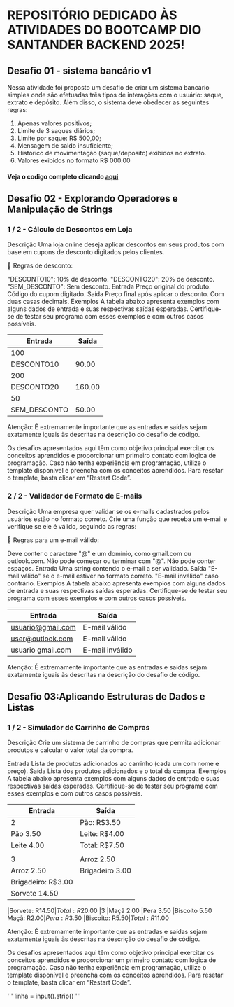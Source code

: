 # REPOSITÓRIO DEDICADO ÀS ATIVIDADES DO BOOTCAMP DIO SANTANDER BACKEND 2025!

## Desafio 01 - sistema bancário v1
Nessa atividade foi proposto um desafio de criar um sistema bancário simples onde são efetuadas três tipos de interações com o usuário: saque, extrato e depósito.
Além disso, o sistema deve obedecer as seguintes regras:
01. Apenas valores positivos;
02. Limite de 3 saques diários;
03. Limite por saque: R$ 500,00;
04. Mensagem de saldo insuficiente;
05. Histórico de movimentação (saque/deposito) exibidos no extrato.
06. Valores exibidos no formato R$ 000.00
#### Veja o codigo completo clicando [aqui](https://github.com/izaiapc/bootcamp_DIO_santander_2025/blob/main/desafio-sistema-bancario.py)

## Desafio 02 - Explorando Operadores e Manipulação de Strings
### 1 / 2 - Cálculo de Descontos em Loja

Descrição
Uma loja online deseja aplicar descontos em seus produtos com base em cupons de desconto digitados pelos clientes.

📌 Regras de desconto:

"DESCONTO10": 10% de desconto.
"DESCONTO20": 20% de desconto.
"SEM_DESCONTO": Sem desconto.
Entrada
Preço original do produto.
Código do cupom digitado.
Saída
Preço final após aplicar o desconto. Com duas casas decimais.
Exemplos
A tabela abaixo apresenta exemplos com alguns dados de entrada e suas respectivas saídas esperadas. Certifique-se de testar seu programa com esses exemplos e com outros casos possíveis.

| Entrada   | Saída |
| ------------- | ------------- |
|100                 |
|DESCONTO10|	90.00|
|200|
|DESCONTO20|	160.00|
|50|
|SEM_DESCONTO|	50.00|

Atenção: É extremamente importante que as entradas e saídas sejam exatamente iguais às descritas na descrição do desafio de código.

Os desafios apresentados aqui têm como objetivo principal exercitar os conceitos aprendidos e proporcionar um primeiro contato com lógica de programação. Caso não tenha experiência em programação, utilize o template disponível e preencha com os conceitos aprendidos. Para resetar o template, basta clicar em “Restart Code”.

### 2 / 2 - Validador de Formato de E-mails

Descrição
Uma empresa quer validar se os e-mails cadastrados pelos usuários estão no formato correto. Crie uma função que receba um e-mail e verifique se ele é válido, seguindo as regras:

📌 Regras para um e-mail válido:

Deve conter o caractere "@" e um domínio, como gmail.com ou outlook.com.
Não pode começar ou terminar com "@".
Não pode conter espaços.
Entrada
Uma string contendo o e-mail a ser validado.
Saída
"E-mail válido" se o e-mail estiver no formato correto.
"E-mail inválido" caso contrário.
Exemplos
A tabela abaixo apresenta exemplos com alguns dados de entrada e suas respectivas saídas esperadas. Certifique-se de testar seu programa com esses exemplos e com outros casos possíveis.

|Entrada	|Saída|
------------|------
|usuario@gmail.com|E-mail válido|
|user@outlook.com|E-mail válido|
|usuario gmail.com|E-mail inválido|
Atenção: É extremamente importante que as entradas e saídas sejam exatamente iguais às descritas na descrição do desafio de código.

## Desafio 03:Aplicando Estruturas de Dados e Listas
### 1 / 2 - Simulador de Carrinho de Compras

Descrição
Crie um sistema de carrinho de compras que permita adicionar produtos e calcular o valor total da compra.

Entrada
Lista de produtos adicionados ao carrinho (cada um com nome e preço).
Saída
Lista dos produtos adicionados e o total da compra.
Exemplos
A tabela abaixo apresenta exemplos com alguns dados de entrada e suas respectivas saídas esperadas. Certifique-se de testar seu programa com esses exemplos e com outros casos possíveis.

|Entrada|	Saída|
--------|--------|
|2|Pão: R$3.50|
|Pão 3.50|Leite: R$4.00|
|Leite 4.00	|Total: R$7.50|
|||
|3|Arroz 2.50|
|Arroz 2.50|Brigadeiro 3.00|
|Brigadeiro: R$3.00
|Sorvete 14.50

|Sorvete: R$14.50
|Total: R$20.00
|3
|Maçã 2.00
|Pera 3.50
|Biscoito 5.50	Maçã: R$2.00
|Pera: R$3.50
|Biscoito: R$5.50
|Total: R$11.00

Atenção: É extremamente importante que as entradas e saídas sejam exatamente iguais às descritas na descrição do desafio de código.

Os desafios apresentados aqui têm como objetivo principal exercitar os conceitos aprendidos e proporcionar um primeiro contato com lógica de programação. Caso não tenha experiência em programação, utilize o template disponível e preencha com os conceitos aprendidos. Para resetar o template, basta clicar em “Restart Code”.

'''
    linha = input().strip()
'''